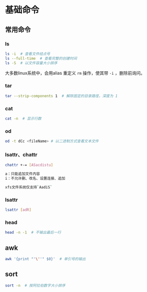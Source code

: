 # 基础命令

## 常用命令

### ls

``` bash
ls -i  # 查看文件结点号
ls --full-time  # 查看完整的创建时间
ls -S  # 以文件容量大小排序
```

大多数linux系统中，会用alias 重定义 `rm` 操作，使其带 `-i` ，删除前询问。

### tar

``` bash
tar --strip-components 1  # 解除固定的目录路径，深度为 1
```

### cat

``` bash
cat -n  # 显示行数
```

### od
``` bash
od -t dCc <fileName> # 以二进制方式查看文本文件
```

### lsattr、chattr

``` bash
chattr +-= [ASacdistu]

a：只能追加文件内容
i：不允许删、改名、设置连接、追加

xfs文件系统仅支持`AadiS`
```

### lsattr

``` bash
lsattr [adR]
```

### head

``` bash
head -n -1  # 不输出最后一行
```

## awk

```bash
awk '{print "'\''" $0}'  # 单引号的输出
```

## sort

```bash
sort -n  # 按阿拉伯数字大小排序
```

